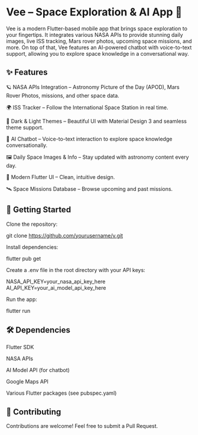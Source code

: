 # Vee – Space Exploration & AI App 🚀

Vee is a modern Flutter-based mobile app that brings space exploration to your fingertips. It integrates various NASA APIs to provide stunning daily images, live ISS tracking, Mars rover photos, upcoming space missions, and more. On top of that, Vee features an AI-powered chatbot with voice-to-text support, allowing you to explore space knowledge in a conversational way.

## ✨ Features

🪐 NASA APIs Integration – Astronomy Picture of the Day (APOD), Mars Rover Photos, missions, and other space data.

🌍 ISS Tracker – Follow the International Space Station in real time.

🎨 Dark & Light Themes – Beautiful UI with Material Design 3 and seamless theme support.

🎤 AI Chatbot – Voice-to-text interaction to explore space knowledge conversationally.

🖼️ Daily Space Images & Info – Stay updated with astronomy content every day.

📱 Modern Flutter UI – Clean, intuitive design.

🛰️ Space Missions Database – Browse upcoming and past missions.

## 🚀 Getting Started

Clone the repository:

git clone https://github.com/yourusername/v.git


Install dependencies:

flutter pub get


Create a .env file in the root directory with your API keys:

NASA_API_KEY=your_nasa_api_key_here
AI_API_KEY=your_ai_model_api_key_here


Run the app:

flutter run

## 🛠️ Dependencies

Flutter SDK

NASA APIs

AI Model API (for chatbot)

Google Maps API

Various Flutter packages (see pubspec.yaml)

## 🤝 Contributing

Contributions are welcome! Feel free to submit a Pull Request.
